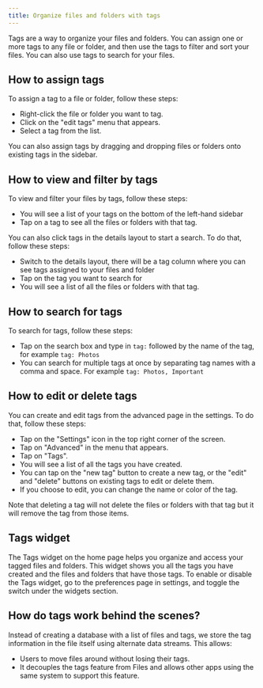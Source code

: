 ```yaml
---
title: Organize files and folders with tags
---
```


Tags are a way to organize your files and folders. You can assign one or more tags to any file or folder, and then use the tags to filter and sort your files. You can also use tags to search for your files.

## How to assign tags

To assign a tag to a file or folder, follow these steps:

- Right-click the file or folder you want to tag.
- Click on the "edit tags" menu that appears.
- Select a tag from the list.

You can also assign tags by dragging and dropping files or folders onto existing tags in the sidebar.

## How to view and filter by tags

To view and filter your files by tags, follow these steps:

- You will see a list of your tags on the bottom of the left-hand sidebar
- Tap on a tag to see all the files or folders with that tag.

You can also click tags in the details layout to start a search. To do that, follow these steps:

- Switch to the details layout, there will be a tag column where you can see tags assigned to your files and folder
- Tap on the tag you want to search for
- You will see a list of all the files or folders with that tag.

## How to search for tags

To search for tags, follow these steps:

- Tap on the search box and type in `tag:` followed by the name of the tag, for example `tag: Photos`
- You can search for multiple tags at once by separating tag names with a comma and space. For example `tag: Photos, Important`

## How to edit or delete tags

You can create and edit tags from the advanced page in the settings. To do that, follow these steps:

- Tap on the "Settings" icon in the top right corner of the screen.
- Tap on "Advanced" in the menu that appears.
- Tap on "Tags".
- You will see a list of all the tags you have created.
- You can tap on the "new tag" button to create a new tag, or the "edit" and "delete" buttons on existing tags to edit or delete them.
- If you choose to edit, you can change the name or color of the tag.

Note that deleting a tag will not delete the files or folders with that tag but it will remove the tag from those items.

## Tags widget

The Tags widget on the home page helps you organize and access your tagged files and folders. This widget shows you all the tags you have created and the files and folders that have those tags. To enable or disable the Tags widget, go to the preferences page in settings, and toggle the switch under the widgets section.

## How do tags work behind the scenes?

Instead of creating a database with a list of files and tags, we store the tag information in the file itself using alternate data streams. This allows:

- Users to move files around without losing their tags.
- It decouples the tags feature from Files and allows other apps using the same system to support this feature.
